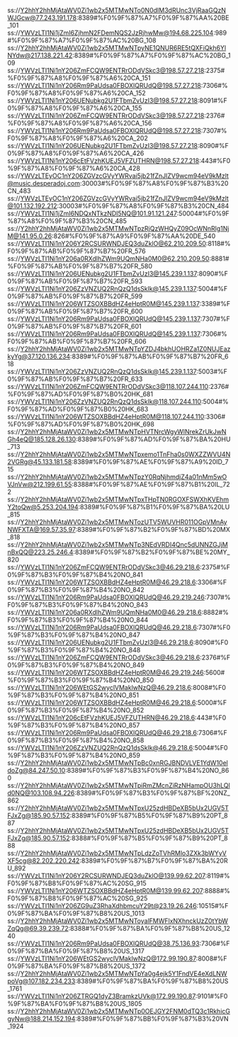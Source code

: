 ss://Y2hhY2hhMjAtaWV0Zi1wb2x5MTMwNTo0N0dIM3dRUnc3VjRaaGQzNWJGcw@77.243.191.178:8389#%F0%9F%87%A7%F0%9F%87%AA%20BE_101
ss://YWVzLTI1Ni1jZmI6ZjhmN2FDemNQS2JzRjhwMw@194.68.225.104:989#%F0%9F%87%A7%F0%9F%87%AC%20BG_108
ss://Y2hhY2hhMjAtaWV0Zi1wb2x5MTMwNTpyNE1QNUR6RE5tQXFiQkh6YlNYdw@217.138.221.42:8389#%F0%9F%87%A7%F0%9F%87%AC%20BG_109
ss://YWVzLTI1Ni1nY206ZmFCQW9ENTRrODdVSkc3@198.57.27.218:2375#%F0%9F%87%A8%F0%9F%87%A6%20CA_151
ss://YWVzLTI1Ni1nY206Rm9PaUdsa0FBOXlQRUdQ@198.57.27.218:7306#%F0%9F%87%A8%F0%9F%87%A6%20CA_152
ss://YWVzLTI1Ni1nY206UENubkg2U1FTbmZvUzI3@198.57.27.218:8091#%F0%9F%87%A8%F0%9F%87%A6%20CA_155
ss://YWVzLTI1Ni1nY206ZmFCQW9ENTRrODdVSkc3@198.57.27.218:2376#%F0%9F%87%A8%F0%9F%87%A6%20CA_156
ss://YWVzLTI1Ni1nY206Rm9PaUdsa0FBOXlQRUdQ@198.57.27.218:7307#%F0%9F%87%A8%F0%9F%87%A6%20CA_202 
ss://YWVzLTI1Ni1nY206UENubkg2U1FTbmZvUzI3@198.57.27.218:8090#%F0%9F%87%A8%F0%9F%87%A6%20CA_426
ss://YWVzLTI1Ni1nY206cEtFVzhKUEJ5VFZUTHRN@198.57.27.218:443#%F0%9F%87%A8%F0%9F%87%A6%20CA_428
ss://YWVzLTEyOC1nY206ZGVzcGVyYWRvai5jb21fZnJlZV9wcm94eV9kMzlt@music.desperadoj.com:30003#%F0%9F%87%A8%F0%9F%87%B3%20CN_483
ss://YWVzLTEyOC1nY206ZGVzcGVyYWRvai5jb21fZnJlZV9wcm94eV9kMzlt@101.132.192.212:30003#%F0%9F%87%A8%F0%9F%87%B3%20CN_484
ss://YWVzLTI1Ni1jZmI6NDQxNTkzNDI5NQ@101.91.121.247:50004#%F0%9F%87%A8%F0%9F%87%B3%20CN_485
ss://Y2hhY2hhMjAtaWV0Zi1wb2x5MTMwNTpzRjQzWHQyZ09OcWNnRlg1NjM@141.95.0.26:826#%F0%9F%87%A9%F0%9F%87%AA%20DE_540
ss://YWVzLTI1Ni1nY206Y2RCSURWNDJEQ3duZklO@62.210.209.50:8118#%F0%9F%87%AB%F0%9F%87%B7%20FR_576
ss://YWVzLTI1Ni1nY206a0RXdlhZWm9UQmNHa0M0@62.210.209.50:8881#%F0%9F%87%AB%F0%9F%87%B7%20FR_580
ss://YWVzLTI1Ni1nY206UENubkg2U1FTbmZvUzI3@145.239.1.137:8090#%F0%9F%87%AB%F0%9F%87%B7%20FR_593
ss://YWVzLTI1Ni1nY206ZzVNZUQ2RnQzQ1dsSklk@145.239.1.137:5004#%F0%9F%87%AB%F0%9F%87%B7%20FR_599
ss://YWVzLTI1Ni1nY206WTZSOXBBdHZ4eHptR0M@145.239.1.137:3389#%F0%9F%87%AB%F0%9F%87%B7%20FR_600
ss://YWVzLTI1Ni1nY206Rm9PaUdsa0FBOXlQRUdQ@145.239.1.137:7307#%F0%9F%87%AB%F0%9F%87%B7%20FR_601
ss://YWVzLTI1Ni1nY206Rm9PaUdsa0FBOXlQRUdQ@145.239.1.137:7306#%F0%9F%87%AB%F0%9F%87%B7%20FR_606
ss://Y2hhY2hhMjAtaWV0Zi1wb2x5MTMwNTpYZDJ4bkhUOHRZa1Z0NUJEazkyYg@37.120.136.234:8389#%F0%9F%87%AB%F0%9F%87%B7%20FR_618
ss://YWVzLTI1Ni1nY206ZzVNZUQ2RnQzQ1dsSklk@145.239.1.137:5003#%F0%9F%87%AB%F0%9F%87%B7%20FR_633
ss://YWVzLTI1Ni1nY206ZmFCQW9ENTRrODdVSkc3@118.107.244.110:2376#%F0%9F%87%AD%F0%9F%87%B0%20HK_681
ss://YWVzLTI1Ni1nY206ZzVNZUQ2RnQzQ1dsSklk@118.107.244.110:5004#%F0%9F%87%AD%F0%9F%87%B0%20HK_683
ss://YWVzLTI1Ni1nY206WTZSOXBBdHZ4eHptR0M@118.107.244.110:3306#%F0%9F%87%AD%F0%9F%87%B0%20HK_698
ss://Y2hhY2hhMjAtaWV0Zi1wb2x5MTMwNTpHVTNrcWgyWlNrekZrUkJwNGh4eQ@185.128.26.130:8389#%F0%9F%87%AD%F0%9F%87%BA%20HU_713
ss://Y2hhY2hhMjAtaWV0Zi1wb2x5MTMwNTpxemo1TnFha0s0WXZZWVU4N2VGRg@45.133.181.58:8389#%F0%9F%87%AE%F0%9F%87%A9%20ID_715
ss://Y2hhY2hhMjAtaWV0Zi1wb2x5MTMwNTpzY0RqNjhmdjZ4a01nMm5wOVJnVw@212.199.61.55:8388#%F0%9F%87%AE%F0%9F%87%B1%20IL_722
ss://Y2hhY2hhMjAtaWV0Zi1wb2x5MTMwNTpxTHpTN0RGOXFSWXhKVEhmY2toQw@5.253.204.194:8389#%F0%9F%87%B1%F0%9F%87%BA%20LU_815
ss://Y2hhY2hhMjAtaWV0Zi1wb2x5MTMwNTozUTV5WUVHR011OGpVMnAyNWFXTA@169.57.35.97:8389#%F0%9F%87%B2%F0%9F%87%BD%20MX_818
ss://Y2hhY2hhMjAtaWV0Zi1wb2x5MTMwNTp3NEdVRDI4Qnc5dUNNZGJjMnBxQQ@223.25.246.4:8389#%F0%9F%87%B2%F0%9F%87%BE%20MY_820
ss://YWVzLTI1Ni1nY206ZmFCQW9ENTRrODdVSkc3@46.29.218.6:2375#%F0%9F%87%B3%F0%9F%87%B4%20NO_841
ss://YWVzLTI1Ni1nY206WTZSOXBBdHZ4eHptR0M@46.29.218.6:3306#%F0%9F%87%B3%F0%9F%87%B4%20NO_842
ss://YWVzLTI1Ni1nY206Rm9PaUdsa0FBOXlQRUdQ@46.29.219.246:7307#%F0%9F%87%B3%F0%9F%87%B4%20NO_843
ss://YWVzLTI1Ni1nY206a0RXdlhZWm9UQmNHa0M0@46.29.218.6:8882#%F0%9F%87%B3%F0%9F%87%B4%20NO_844
ss://YWVzLTI1Ni1nY206Rm9PaUdsa0FBOXlQRUdQ@46.29.218.6:7307#%F0%9F%87%B3%F0%9F%87%B4%20NO_847
ss://YWVzLTI1Ni1nY206UENubkg2U1FTbmZvUzI3@46.29.218.6:8090#%F0%9F%87%B3%F0%9F%87%B4%20NO_848
ss://YWVzLTI1Ni1nY206ZmFCQW9ENTRrODdVSkc3@46.29.218.6:2376#%F0%9F%87%B3%F0%9F%87%B4%20NO_849
ss://YWVzLTI1Ni1nY206WTZSOXBBdHZ4eHptR0M@46.29.219.246:5600#%F0%9F%87%B3%F0%9F%87%B4%20NO_850
ss://YWVzLTI1Ni1nY206WEtGS2wyclVMaklwNzQ@46.29.218.6:8008#%F0%9F%87%B3%F0%9F%87%B4%20NO_851
ss://YWVzLTI1Ni1nY206WTZSOXBBdHZ4eHptR0M@46.29.218.6:5000#%F0%9F%87%B3%F0%9F%87%B4%20NO_852
ss://YWVzLTI1Ni1nY206cEtFVzhKUEJ5VFZUTHRN@46.29.218.6:443#%F0%9F%87%B3%F0%9F%87%B4%20NO_857
ss://YWVzLTI1Ni1nY206Rm9PaUdsa0FBOXlQRUdQ@46.29.218.6:7306#%F0%9F%87%B3%F0%9F%87%B4%20NO_858
ss://YWVzLTI1Ni1nY206ZzVNZUQ2RnQzQ1dsSklk@46.29.218.6:5004#%F0%9F%87%B3%F0%9F%87%B4%20NO_859
ss://Y2hhY2hhMjAtaWV0Zi1wb2x5MTMwNTpBc0xnRGJBNDVLVE1YdW10eldoZg@84.247.50.10:8389#%F0%9F%87%B3%F0%9F%87%B4%20NO_860
ss://Y2hhY2hhMjAtaWV0Zi1wb2x5MTMwNTpiRmZMcnZiRzNHampOU3hLQld0NQ@103.108.94.226:8389#%F0%9F%87%B3%F0%9F%87%BF%20NZ_862
ss://Y2hhY2hhMjAtaWV0Zi1wb2x5MTMwNTpxU25zdHBDeXB5bUx2UGV5TFJxZg@185.90.57.152:8389#%F0%9F%87%B5%F0%9F%87%B9%20PT_887
ss://Y2hhY2hhMjAtaWV0Zi1wb2x5MTMwNTpxU25zdHBDeXB5bUx2UGV5TFJxZg@185.90.57.152:8388#%F0%9F%87%B5%F0%9F%87%B9%20PT_888
ss://Y2hhY2hhMjAtaWV0Zi1wb2x5MTMwNTpLdzZoTVhRMlo3ZXk3bWYyVXF5cg@82.202.220.242:8389#%F0%9F%87%B7%F0%9F%87%BA%20RU_892
ss://YWVzLTI1Ni1nY206Y2RCSURWNDJEQ3duZklO@139.99.62.207:8119#%F0%9F%87%B8%F0%9F%87%AC%20SG_915
ss://YWVzLTI1Ni1nY206WTZSOXBBdHZ4eHptR0M@139.99.62.207:8888#%F0%9F%87%B8%F0%9F%87%AC%20SG_925
ss://YWVzLTI1Ni1nY206ZG9uZ3RhaXdhbmcuY29t@23.19.26.246:10515#%F0%9F%87%BA%F0%9F%87%B8%20US_1013
ss://Y2hhY2hhMjAtaWV0Zi1wb2x5MTMwNToyalFMWFlxNXhnckUzZ0tYbWZqQg@69.39.239.72:8388#%F0%9F%87%BA%F0%9F%87%B8%20US_1240
ss://YWVzLTI1Ni1nY206Rm9PaUdsa0FBOXlQRUdQ@38.75.136.93:7306#%F0%9F%87%BA%F0%9F%87%B8%20US_1317
ss://YWVzLTI1Ni1nY206WEtGS2wyclVMaklwNzQ@172.99.190.87:8008#%F0%9F%87%BA%F0%9F%87%B8%20US_1372
ss://Y2hhY2hhMjAtaWV0Zi1wb2x5MTMwNTpYa0g4ejk5Y1FndVE4eXdLNWpoVg@107.182.234.233:8389#%F0%9F%87%BA%F0%9F%87%B8%20US_1761
ss://YWVzLTI1Ni1nY206ZTRGQ1dyZ3BramkzUVk@172.99.190.87:9101#%F0%9F%87%BA%F0%9F%87%B8%20US_1805
ss://Y2hhY2hhMjAtaWV0Zi1wb2x5MTMwNTp0OEJGY2FNM0dTQ3c1RkhicGgyNw@188.214.152.194:8389#%F0%9F%87%BB%F0%9F%87%B3%20VN_1924
